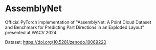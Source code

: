 # AssemblyNet
Official PyTorch implementation of "AssemblyNet: A Point Cloud Dataset and Benchmark for Predicting Part Directions in an Exploded Layout" presented at WACV 2024.

Dataset: https://doi.org/10.5281/zenodo.10069220
